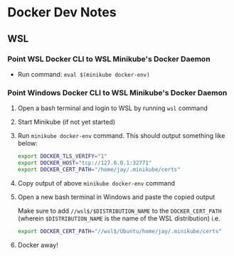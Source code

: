 # Docker Dev Notes

## WSL

### Point WSL Docker CLI to WSL Minikube's Docker Daemon

- Run command: `eval $(minikube docker-env)`

### Point Windows Docker CLI to WSL Minikube's Docker Daemon

1. Open a bash terminal and login to WSL by running `wsl` command
2. Start Minikube (if not yet started)
3. Run `minikube docker-env` command. This should output something like below:

    ```sh
    export DOCKER_TLS_VERIFY="1"
    export DOCKER_HOST="tcp://127.0.0.1:32771"
    export DOCKER_CERT_PATH="/home/jay/.minikube/certs"
    ```

4. Copy output of above `minikube docker-env` command
5. Open a new bash terminal in Windows and paste the copied output

    Make sure to add `//wsl$/$DISTRIBUTION_NAME` to the `DOCKER_CERT_PATH` (wherein `$DISTRIBUTION_NAME` is the name of the WSL distribution) i.e.

    ```sh
    export DOCKER_CERT_PATH="//wsl$/Ubuntu/home/jay/.minikube/certs"
    ```

6. Docker away!
